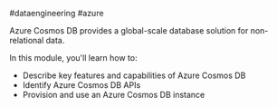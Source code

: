#dataengineering #azure 

Azure Cosmos DB provides a global-scale database solution for non-relational data.

In this module, you'll learn how to:

- Describe key features and capabilities of Azure Cosmos DB
- Identify Azure Cosmos DB APIs
- Provision and use an Azure Cosmos DB instance